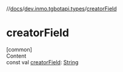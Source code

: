 //[docs](../../index.md)/[dev.inmo.tgbotapi.types](index.md)/[creatorField](creator-field.md)



# creatorField  
[common]  
Content  
const val [creatorField](creator-field.md): [String](https://kotlinlang.org/api/latest/jvm/stdlib/kotlin/-string/index.html)  



